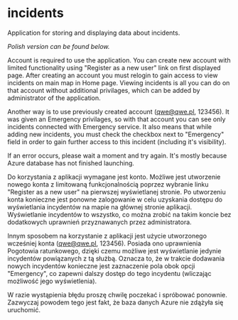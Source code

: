 # incidents
Application for storing and displaying data about incidents. 

*Polish version can be found below.*

Account is required to use the application. You can create new account with limited functionality using "Register as a new user" link on 
first displayed page. After creating an account you must relogin to gain access to view incidents on main map in Home page. Viewing 
incidents is all you can do on that account without additional privilages, which can be added by administrator of the application.

Another way is to use previously created account (qwe@qwe.pl, 123456). It was given an Emergency privilages, so with that account you can 
see only incidents connected with Emergency service. It also means that while adding new incidents, you must check the checkbox 
next to "Emergency" field in order to gain further access to this incident (including it's visibility).

If an error occurs, please wait a moment and try again. It's mostly because Azure database has not finished launching.

Do korzystania z aplikacji wymagane jest konto. Możliwe jest utworzenie nowego konta z limitowaną funkcjonalnością poprzez wybranie 
linku "Register as a new user" na pierwszej wyświetlanej stronie. Po utworzeniu konta konieczne jest ponowne zalogowanie w celu uzyskania 
dostępu do wyświetlania incydentów na mapie na głównej stronie aplikacji. Wyświetlanie incydentów to wszystko, co można zrobić na 
takim koncie bez dodatkowych uprawnień przyznawanych przez administratora.

Innym sposobem na korzystanie z aplikacji jest użycie utworzonego wcześniej konta (qwe@qwe.pl, 123456). Posiada ono uprawnienia Pogotowia
ratunkowego, dzięki czemu możliwe jest wyświetlanie jedynie incydentów powiązanych z tą służbą. Oznacza to, że w trakcie dodawania nowych 
incydentów konieczne jest zaznaczenie pola obok opcji "Emergency", co zapewni dalszy dostęp do tego incydentu (wliczając możliwość 
jego wyświetlenia).

W razie wystąpienia błędu proszę chwilę poczekać i spróbować ponownie. Zazwyczaj powodem tego jest fakt, że baza danych Azure 
nie zdążyła się uruchomić.

